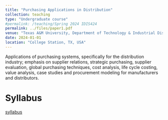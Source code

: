 ```yaml
---
title: "Purchasing Applications in Distribution"
collection: teaching
type: "Undergraduate course"
#permalink: /teaching/Spring 2024 IDIS424
permalink: ../files/paper1.pdf
venue: "Texas A&M University, Department of Technology & Industrial Distribution"
date: 2024-01-01
location: "College Station, TX, USA"
---
```


Applications of purchasing systems, specifically for the distribution industry; emphasis on supplier relations, 
strategic purchasing, supplier evaluation, global purchasing techniques, cost analysis, life cycle costing, value 
analysis, case studies and procurement modeling for manufacturers and distributors.

Syllabus
======
[syllabus](/files/paper1.pdf)
